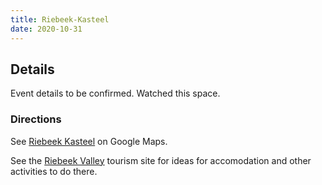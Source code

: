 ```yaml
---
title: Riebeek-Kasteel
date: 2020-10-31
---
```


## Details

Event details to be confirmed. Watched this space.

### Directions

See [Riebeek Kasteel](https://www.google.com/maps/place/Riebeeck+Kasteel,+7307/@-33.3824857,18.8918112,15z/data=!4m5!3m4!1s0x1dcd21f8bdd841cb:0x2b6b665cfcbda0fc!8m2!3d-33.3852645!4d18.8997119) on Google Maps.

See the [Riebeek Valley](https://www.riebeekvalley.info/) tourism site for ideas for accomodation and other activities to do there.
